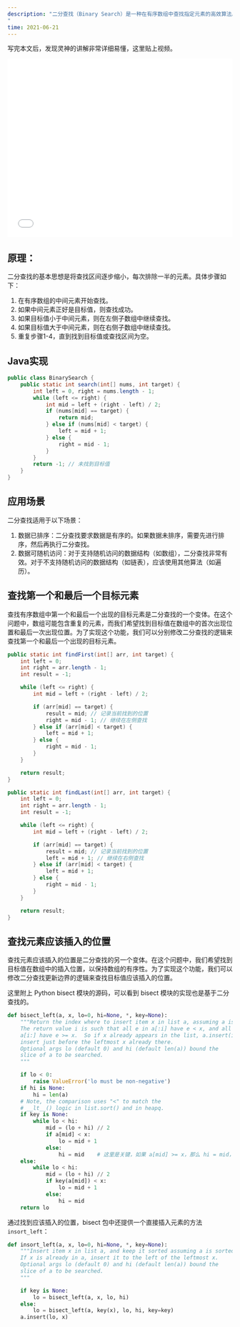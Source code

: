 ```yaml
---
description: "二分查找（Binary Search）是一种在有序数组中查找指定元素的高效算法。与线性查找（遍历整个数组）相比，二分查找的时间复杂度更低，使其在处理大型有序数据集时具有明显的优势。本文将详细介绍二分查找的原理、实现和应用场景。
"
time: 2021-06-21
---
```


写完本文后，发现灵神的讲解非常详细易懂，这里贴上视频。  

<iframe src="//player.bilibili.com/player.html?aid=305330226&bvid=BV1AP41137w7&cid=896358264&page=1" scrolling="no" style="margin:10px auto;display: block; max-width: 100%" width=600 height=400 frameborder="no" framespacing="0" allowfullscreen={true}> </iframe>

## 原理：
二分查找的基本思想是将查找区间逐步缩小，每次排除一半的元素。具体步骤如下：

1. 在有序数组的中间元素开始查找。
2. 如果中间元素正好是目标值，则查找成功。
3. 如果目标值小于中间元素，则在左侧子数组中继续查找。
4. 如果目标值大于中间元素，则在右侧子数组中继续查找。
5. 重复步骤1-4，直到找到目标值或查找区间为空。

## Java实现
```java
public class BinarySearch {
    public static int search(int[] nums, int target) {
        int left = 0, right = nums.length - 1;
        while (left <= right) {
            int mid = left + (right - left) / 2;
            if (nums[mid] == target) {
                return mid;
            } else if (nums[mid] < target) {
                left = mid + 1;
            } else {
                right = mid - 1;
            }
        }
        return -1; // 未找到目标值
    }
}
```

## 应用场景
二分查找适用于以下场景：

1. 数据已排序：二分查找要求数据是有序的。如果数据未排序，需要先进行排序，然后再执行二分查找。
2. 数据可随机访问：对于支持随机访问的数据结构（如数组），二分查找非常有效。对于不支持随机访问的数据结构（如链表），应该使用其他算法（如遍历）。

## 查找第一个和最后一个目标元素
查找有序数组中第一个和最后一个出现的目标元素是二分查找的一个变体。在这个问题中，数组可能包含重复的元素，而我们希望找到目标值在数组中的首次出现位置和最后一次出现位置。为了实现这个功能，我们可以分别修改二分查找的逻辑来查找第一个和最后一个出现的目标元素。

```java
public static int findFirst(int[] arr, int target) {
    int left = 0;
    int right = arr.length - 1;
    int result = -1;

    while (left <= right) {
        int mid = left + (right - left) / 2;

        if (arr[mid] == target) {
            result = mid; // 记录当前找到的位置
            right = mid - 1; // 继续在左侧查找
        } else if (arr[mid] < target) {
            left = mid + 1;
        } else {
            right = mid - 1;
        }
    }

    return result;
}

public static int findLast(int[] arr, int target) {
    int left = 0;
    int right = arr.length - 1;
    int result = -1;

    while (left <= right) {
        int mid = left + (right - left) / 2;

        if (arr[mid] == target) {
            result = mid; // 记录当前找到的位置
            left = mid + 1; // 继续在右侧查找
        } else if (arr[mid] < target) {
            left = mid + 1;
        } else {
            right = mid - 1;
        }
    }

    return result;
}
```

## 查找元素应该插入的位置
查找元素应该插入的位置是二分查找的另一个变体。在这个问题中，我们希望找到目标值在数组中的插入位置，以保持数组的有序性。为了实现这个功能，我们可以修改二分查找更新边界的逻辑来查找目标值应该插入的位置。

这里附上 Python bisect 模块的源码，可以看到 bisect 模块的实现也是基于二分查找的。

```python
def bisect_left(a, x, lo=0, hi=None, *, key=None):
    """Return the index where to insert item x in list a, assuming a is sorted.
    The return value i is such that all e in a[:i] have e < x, and all e in
    a[i:] have e >= x.  So if x already appears in the list, a.insert(i, x) will
    insert just before the leftmost x already there.
    Optional args lo (default 0) and hi (default len(a)) bound the
    slice of a to be searched.
    """

    if lo < 0:
        raise ValueError('lo must be non-negative')
    if hi is None:
        hi = len(a)
    # Note, the comparison uses "<" to match the
    # __lt__() logic in list.sort() and in heapq.
    if key is None:
        while lo < hi:
            mid = (lo + hi) // 2
            if a[mid] < x:
                lo = mid + 1
            else:
                hi = mid    # 这里是关键，如果 a[mid] >= x，那么 hi = mid，这样就保证了最后返回的索引 i 满足 a[:i] < x, a[i:] >= x
    else:
        while lo < hi:
            mid = (lo + hi) // 2
            if key(a[mid]) < x:
                lo = mid + 1
            else:
                hi = mid
    return lo
```
通过找到应该插入的位置，bisect 包中还提供一个直接插入元素的方法 `insort_left`：

```python
def insort_left(a, x, lo=0, hi=None, *, key=None):
    """Insert item x in list a, and keep it sorted assuming a is sorted.
    If x is already in a, insert it to the left of the leftmost x.
    Optional args lo (default 0) and hi (default len(a)) bound the
    slice of a to be searched.
    """

    if key is None:
        lo = bisect_left(a, x, lo, hi)
    else:
        lo = bisect_left(a, key(x), lo, hi, key=key)
    a.insert(lo, x)
```
